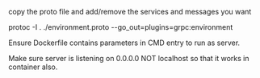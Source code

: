 copy the proto file and add/remove the services and messages you want

protoc -I . ./environment.proto --go_out=plugins=grpc:environment

Ensure Dockerfile contains parameters in CMD entry to run as server.

Make sure server is listening on 0.0.0.0 NOT localhost so that it works in container also.